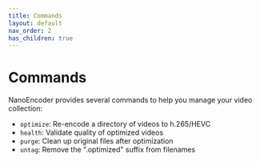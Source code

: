 ```yaml
---
title: Commands
layout: default
nav_order: 2
has_children: true
---
```


# Commands
NanoEncoder provides several commands to help you manage your video collection:

- `optimize`: Re-encode a directory of videos to h.265/HEVC
- `health`: Validate quality of optimized videos
- `purge`: Clean up original files after optimization
- `untag`: Remove the ".optimized" suffix from filenames

